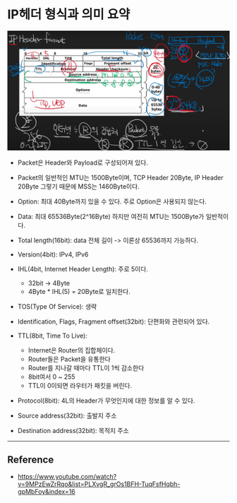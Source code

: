 # IP헤더 형식과 의미 요약


![IP헤더_형식과_의미_요약](./images/2306261355.png)

* Packet은 Header와 Payload로 구성되어져 있다.
* Packet의 일반적인 MTU는 1500Byte이며, TCP Header 20Byte, IP Header 20Byte 그렇기 때문에 MSS는 1460Byte이다.


* Option: 최대 40Byte까지 있을 수 있다. 주로 Option은 사용되지 않는다.
* Data: 최대 65536Byte(2^16Byte) 하지만 여전히 MTU는 1500Byte가 일반적이다.


* Total length(16bit): data 전체 길이 -> 이론상 65536까지 가능하다.
* Version(4bit): IPv4, IPv6
* IHL(4bit, Internet Header Length): 주로 5이다.
  * 32bit -> 4Byte
  * 4Byte * IHL(5) = 20Byte로 일치한다.
* TOS(Type Of Service): 생략
* Identification, Flags, Fragment offset(32bit): 단편화와 관련되어 있다.
* TTL(8bit, Time To Live): 
  * Internet은 Router의 집합체이다.
  * Router들은 Packet을 유통한다
  * Router를 지나갈 때마다 TTL이 1씩 감소한다
  * 8bit여서 0 ~ 255
  * TTL이 0이되면 라우터가 패킷을 버린다.
* Protocol(8bit): 4L의 Header가 무엇인지에 대한 정보를 알 수 있다.
* Source address(32bit): 출발지 주소
* Destination address(32bit): 목적지 주소

--- 
## Reference 

* https://www.youtube.com/watch?v=9MPzEwZrRqo&list=PLXvgR_grOs1BFH-TuqFsfHqbh-gpMbFoy&index=16